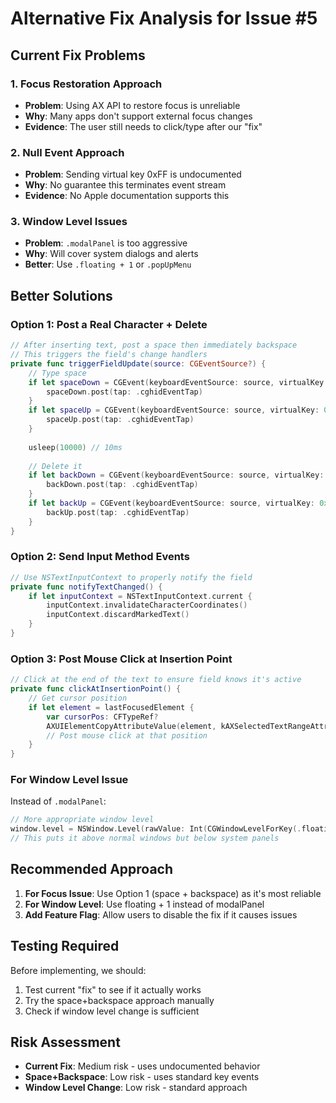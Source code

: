# Alternative Fix Analysis for Issue #5

## Current Fix Problems

### 1. Focus Restoration Approach
- **Problem**: Using AX API to restore focus is unreliable
- **Why**: Many apps don't support external focus changes
- **Evidence**: The user still needs to click/type after our "fix"

### 2. Null Event Approach  
- **Problem**: Sending virtual key 0xFF is undocumented
- **Why**: No guarantee this terminates event stream
- **Evidence**: No Apple documentation supports this

### 3. Window Level Issues
- **Problem**: `.modalPanel` is too aggressive
- **Why**: Will cover system dialogs and alerts
- **Better**: Use `.floating + 1` or `.popUpMenu`

## Better Solutions

### Option 1: Post a Real Character + Delete
```swift
// After inserting text, post a space then immediately backspace
// This triggers the field's change handlers
private func triggerFieldUpdate(source: CGEventSource?) {
    // Type space
    if let spaceDown = CGEvent(keyboardEventSource: source, virtualKey: 0x31, keyDown: true) {
        spaceDown.post(tap: .cghidEventTap)
    }
    if let spaceUp = CGEvent(keyboardEventSource: source, virtualKey: 0x31, keyDown: false) {
        spaceUp.post(tap: .cghidEventTap)
    }
    
    usleep(10000) // 10ms
    
    // Delete it
    if let backDown = CGEvent(keyboardEventSource: source, virtualKey: 0x33, keyDown: true) {
        backDown.post(tap: .cghidEventTap)
    }
    if let backUp = CGEvent(keyboardEventSource: source, virtualKey: 0x33, keyDown: false) {
        backUp.post(tap: .cghidEventTap)
    }
}
```

### Option 2: Send Input Method Events
```swift
// Use NSTextInputContext to properly notify the field
private func notifyTextChanged() {
    if let inputContext = NSTextInputContext.current {
        inputContext.invalidateCharacterCoordinates()
        inputContext.discardMarkedText()
    }
}
```

### Option 3: Post Mouse Click at Insertion Point
```swift
// Click at the end of the text to ensure field knows it's active
private func clickAtInsertionPoint() {
    // Get cursor position
    if let element = lastFocusedElement {
        var cursorPos: CFTypeRef?
        AXUIElementCopyAttributeValue(element, kAXSelectedTextRangeAttribute as CFString, &cursorPos)
        // Post mouse click at that position
    }
}
```

### For Window Level Issue

Instead of `.modalPanel`:
```swift
// More appropriate window level
window.level = NSWindow.Level(rawValue: Int(CGWindowLevelForKey(.floatingWindow)) + 1)
// This puts it above normal windows but below system panels
```

## Recommended Approach

1. **For Focus Issue**: Use Option 1 (space + backspace) as it's most reliable
2. **For Window Level**: Use floating + 1 instead of modalPanel
3. **Add Feature Flag**: Allow users to disable the fix if it causes issues

## Testing Required

Before implementing, we should:
1. Test current "fix" to see if it actually works
2. Try the space+backspace approach manually
3. Check if window level change is sufficient

## Risk Assessment

- **Current Fix**: Medium risk - uses undocumented behavior
- **Space+Backspace**: Low risk - uses standard key events
- **Window Level Change**: Low risk - standard approach